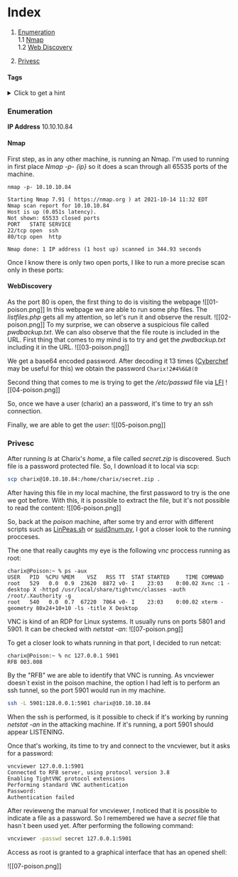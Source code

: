 # Index
1. [Enumeration](#enumeration)
	<br>
	1.1 [Nmap](#nmap)
	</br>
	1.2	[Web Discovery](#webdiscovery)
	
2. [Privesc](#privesc)

#### Tags
<details markdown='1'>
<summary>Click to get a hint</summary> 
<ul>
	<li>LFI</li>
	<li>Password reuse</li>
	<li>Port forwarding</li>
	<li>VNC</li>
</ul>
</details>

### Enumeration
**IP Address** 10.10.10.84
#### Nmap
First step, as in any other machine, is running an Nmap.
I'm used to running in first place *Nmap -p- {ip}* so it does a scan through all 65535 ports of the machine.
```shell
nmap -p- 10.10.10.84                                   

Starting Nmap 7.91 ( https://nmap.org ) at 2021-10-14 11:32 EDT
Nmap scan report for 10.10.10.84
Host is up (0.051s latency).
Not shown: 65533 closed ports
PORT   STATE SERVICE
22/tcp open  ssh
80/tcp open  http

Nmap done: 1 IP address (1 host up) scanned in 344.93 seconds
```
Once I know there is only two open ports, I like to run a more precise scan only in these ports:

#### WebDiscovery
As the port 80 is open, the first thing to do is visiting the webpage
![[01-poison.png]]
In this webpage we are able to run some php files. The *listfiles.php* gets all my attention, so let's run it and observe the result.
![[02-poison.png]]
To my surprise, we can observe a suspicious file called *pwdbackup.txt*. We can also observe that the file route is included in the URL.
First thing that comes to my mind is to try and get the *pwdbackup.txt* including it in the URL.
![[03-poison.png]]

We get a base64 encoded password. After decoding it 13 times ([Cyberchef](https://gchq.github.io/CyberChef/) may be useful for this) we obtain the password ```Charix!2#4%6&8(0 ``` 

Second thing that comes to me is trying to get the */etc/passwd* file via [LFI](https://cobalt.io/blog/a-pentesters-guide-to-file-inclusion)
![[04-poison.png]]

So, once we have a user (charix) an a password, it's time to try an ssh connection.

Finally, we are able to get the *user*:
![[05-poison.png]]

### Privesc

After running *ls* at Charix's *home*, a file called *secret.zip* is discovered. Such file is a password protected file. So, I download it to local via scp:
```bash
scp charix@10.10.10.84:/home/charix/secret.zip .
```
After having this file in my local machine, the first password to try is the one we got before. With this, it is possible to extract the file, but it's not possible to read the content:
![[06-poison.png]]

So, back at the *poison* machine, after some try and error with different scripts such as [LinPeas.sh](https://github.com/carlospolop/PEASS-ng/tree/master/linPEAS) or [suid3num.py](https://github.com/Anon-Exploiter/SUID3NUM), I got a closer look to the running procceses.

The one that really caughts my eye is the following *vnc* proccess running as root:

```shell
charix@Poison:~ % ps -aux
USER   PID  %CPU %MEM    VSZ   RSS TT  STAT STARTED     TIME COMMAND
root   529   0.0  0.9  23620  8872 v0- I    23:03    0:00.02 Xvnc :1 -desktop X -httpd /usr/local/share/tightvnc/classes -auth /root/.Xauthority -g
root   540   0.0  0.7  67220  7064 v0- I    23:03    0:00.02 xterm -geometry 80x24+10+10 -ls -title X Desktop
```
VNC is kind of an RDP for Linux systems. It usually runs on ports 5801 and 5901.
It can be checked with *netstat -an*:
![[07-poison.png]]

To get a closer look to whats running in that port, I decided to run netcat:
```shell
charix@Poison:~ % nc 127.0.0.1 5901
RFB 003.008
```

By the "RFB" we are able to identify that VNC is running.
As vncviewer doesn´t exist in the poison machine, the option I had left is to perform an ssh tunnel, so the port 5901 would run in my machine.

```bash
ssh -L 5901:128.0.0.1:5901 charix@10.10.10.84
```
When the ssh is performed, is it possible to check if it's working by running *netstat -an* in the attacking machine. If it's running, a port 5901 should appear LISTENING.

Once that's working, its time to try and connect to the vncviewer, but it asks for a password:

```shell
vncviewer 127.0.0.1:5901                 
Connected to RFB server, using protocol version 3.8
Enabling TightVNC protocol extensions
Performing standard VNC authentication
Password: 
Authentication failed
```

After revieweng the manual for vncviewer, I noticed that it is possible to indicate a file as a password. So I remembered we have a *secret* file that hasn´t been used yet.
After performing the following command:

```bash
vncviewer -passwd secret 127.0.0.1:5901  
```

Access as root is granted to a graphical interface that has an opened shell:

![[07-poison.png]]

